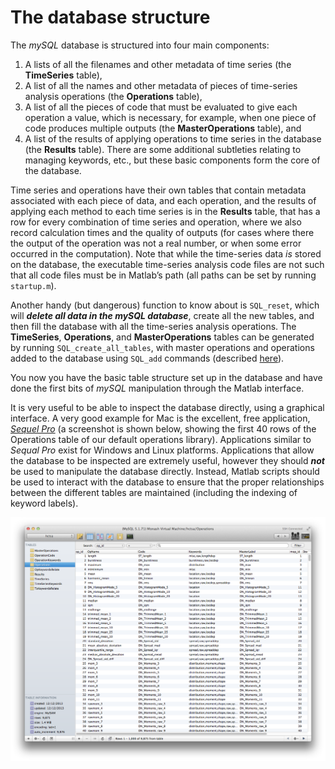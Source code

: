 # The database structure
<!--### Creating the database structure-->
<!--{#sec:DatabaseStructure}-->

The *mySQL* database is structured into four main components:

1. A lists of all the filenames and other metadata of time series (the **TimeSeries** table),
2. A list of all the names and other metadata of pieces of time-series analysis operations (the **Operations** table),
3. A list of all the pieces of code that must be evaluated to give each operation a value, which is necessary, for example, when one piece of code produces multiple outputs (the **MasterOperations** table), and
4. A list of the results of applying operations to time series in the database (the **Results** table). There are some additional subtleties relating to managing keywords, etc., but these basic components form the core of the database.

Time series and operations have their own tables that contain metadata associated with each piece of data, and each operation, and the results of applying each method to each time series is in the **Results** table, that has a row for every combination of time series and operation, where we also record calculation times and the quality of outputs (for cases where there the output of the operation was not a real number, or when some error occurred in the computation).
Note that while the time-series data *is* stored on the database, the executable time-series analysis code
files are not such that all code files must be in Matlab’s path (all paths can be set by running `startup.m`).
<!--, explained [here](#sec:SettingThePath).-->

Another handy (but dangerous) function to know about is `SQL_reset`, which will ***delete all data in the mySQL database***, create all the new tables, and then fill the database with all the time-series analysis operations.
The **TimeSeries**, **Operations**, and **MasterOperations** tables can be generated by running `SQL_create_all_tables`, with master operations and operations added to the database using `SQL_add` commands (described [here](populating.md)).

You now you have the basic table structure set up in the database and have done the first bits of *mySQL* manipulation through the Matlab interface.

It is very useful to be able to inspect the database directly, using a graphical interface.
A very good example for Mac is the excellent, free application, [*Sequel Pro*](http://www.sequelpro.com) (a screenshot is shown below, showing the first 40 rows of the Operations table of our default operations library).
Applications similar to *Sequal Pro* exist for Windows and Linux platforms.
Applications that allow the database to be inspected are extremely useful, however they should ***not*** be used to manipulate the database directly.
Instead, Matlab scripts should be used to interact with the database to ensure that the proper relationships between the different tables are maintained (including the indexing of keyword labels).

![SQLPro for Mac](SQLProScreenshot.png)
<!--Visualizing the **Operations** table in the database using *Sequel Pro* for Mac. Similar applications exist for Windows and Linux platforms. -->

